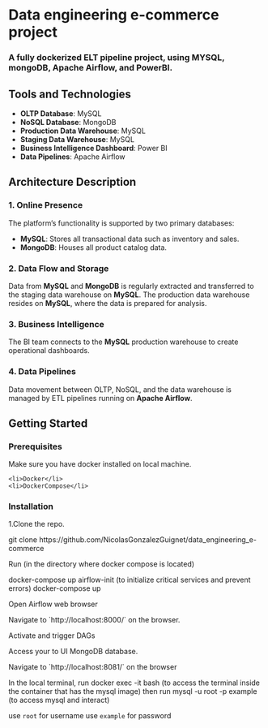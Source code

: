 <!DOCTYPE html>
<html lang="en">
<body>

<h1>Data engineering e-commerce project</h1>
<h3>A fully dockerized ELT pipeline project, using MYSQL, mongoDB, Apache Airflow, and PowerBI.</h3>

<h2>Tools and Technologies</h2>
<ul>
    <li><strong>OLTP Database</strong>: MySQL</li>
    <li><strong>NoSQL Database</strong>: MongoDB</li>
    <li><strong>Production Data Warehouse</strong>: MySQL</li>
    <li><strong>Staging Data Warehouse</strong>: MySQL</li>
    <li><strong>Business Intelligence Dashboard</strong>: Power BI</li>
    <li><strong>Data Pipelines</strong>: Apache Airflow</li>
</ul>

<h2>Architecture Description</h2>

<h3>1. Online Presence</h3>
<p>The platform’s functionality is supported by two primary databases:</p>
<ul>
    <li><strong>MySQL</strong>: Stores all transactional data such as inventory and sales.</li>
    <li><strong>MongoDB</strong>: Houses all product catalog data.</li>
</ul>

<h3>2. Data Flow and Storage</h3>
<p>Data from <strong>MySQL</strong> and <strong>MongoDB</strong> is regularly extracted and transferred to the staging data warehouse on <strong>MySQL</strong>. The production data warehouse resides on <strong>MySQL</strong>, where the data is prepared for analysis.</p>

<h3>3. Business Intelligence</h3>
<p>The BI team connects to the <strong>MySQL</strong> production warehouse to create operational dashboards.</p>

<h3>4. Data Pipelines</h3>
<p>Data movement between OLTP, NoSQL, and the data warehouse is managed by ETL pipelines running on <strong>Apache Airflow</strong>.</p>

<h2>Getting Started</h2>

<h3>Prerequisites</h3>

<p>Make sure you have docker installed on local machine.</p>

    <li>Docker</li>
    <li>DockerCompose</li>

<h3>Installation</h3>

<p> 1.Clone the repo. </p>

<p> git clone https://github.com/NicolasGonzalezGuignet/data_engineering_e-commerce </p>
<p>Run (in the directory where docker compose is located)</p>
 docker-compose up airflow-init                              (to initialize critical services and prevent errors)
 docker-compose up
<p>Open Airflow web browser</p>
<p>Navigate to `http://localhost:8000/` on the browser.</p>
<p>Activate and trigger DAGs</p>

<p>Access your to UI MongoDB database.</p>
<p>Navigate to `http://localhost:8081/` on the browser</p>

In the local terminal, run 
docker exec -it <mysql-container-name> bash       (to access the terminal inside the container that has the mysql image) 
then run 
mysql -u root -p example               (to access mysql and interact) 

use `root` for username
use `example` for password

</body>
</html>
